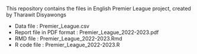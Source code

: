 This repository contains the files in English Premier League project, created by Tharawit Disyawongs

- Data file : Premier_League.csv
- Report file in PDF format : Premier_League_2022-2023.pdf
- RMD file : Premier_League_2022-2023.Rmd
- R code file : Premier_League_2022-2023.R



